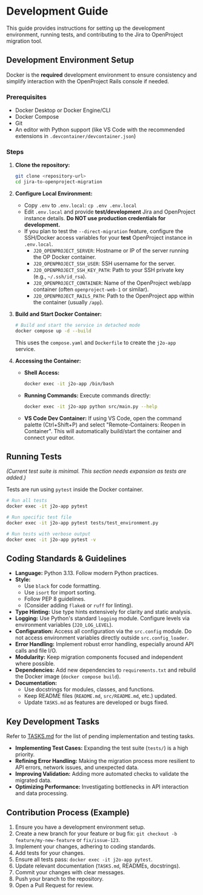 # Development Guide

This guide provides instructions for setting up the development environment, running tests, and contributing to the Jira to OpenProject migration tool.

## Development Environment Setup

Docker is the **required** development environment to ensure consistency and simplify interaction with the OpenProject Rails console if needed.

### Prerequisites

*   Docker Desktop or Docker Engine/CLI
*   Docker Compose
*   Git
*   An editor with Python support (like VS Code with the recommended extensions in `.devcontainer/devcontainer.json`)

### Steps

1.  **Clone the repository:**
    ```bash
    git clone <repository-url>
    cd jira-to-openproject-migration
    ```

2.  **Configure Local Environment:**
    *   Copy `.env` to `.env.local`: `cp .env .env.local`
    *   Edit `.env.local` and provide **test/development** Jira and OpenProject instance details. **Do NOT use production credentials for development.**
    *   If you plan to test the `--direct-migration` feature, configure the SSH/Docker access variables for your **test** OpenProject instance in `.env.local`.
        *   `J2O_OPENPROJECT_SERVER`: Hostname or IP of the server running the OP Docker container.
        *   `J2O_OPENPROJECT_SSH_USER`: SSH username for the server.
        *   `J2O_OPENPROJECT_SSH_KEY_PATH`: Path to your SSH private key (e.g., `~/.ssh/id_rsa`).
        *   `J2O_OPENPROJECT_CONTAINER`: Name of the OpenProject web/app container (often `openproject-web-1` or similar).
        *   `J2O_OPENPROJECT_RAILS_PATH`: Path to the OpenProject app within the container (usually `/app`).

3.  **Build and Start Docker Container:**
    ```bash
    # Build and start the service in detached mode
    docker compose up -d --build
    ```
    This uses the `compose.yaml` and `Dockerfile` to create the `j2o-app` service.

4.  **Accessing the Container:**
    *   **Shell Access:**
        ```bash
        docker exec -it j2o-app /bin/bash
        ```
    *   **Running Commands:** Execute commands directly:
        ```bash
        docker exec -it j2o-app python src/main.py --help
        ```
    *   **VS Code Dev Container:** If using VS Code, open the command palette (Ctrl+Shift+P) and select "Remote-Containers: Reopen in Container". This will automatically build/start the container and connect your editor.

## Running Tests

*(Current test suite is minimal. This section needs expansion as tests are added.)*

Tests are run using `pytest` inside the Docker container.

```bash
# Run all tests
docker exec -it j2o-app pytest

# Run specific test file
docker exec -it j2o-app pytest tests/test_environment.py

# Run tests with verbose output
docker exec -it j2o-app pytest -v
```

## Coding Standards & Guidelines

*   **Language:** Python 3.13. Follow modern Python practices.
*   **Style:**
    *   Use `black` for code formatting.
    *   Use `isort` for import sorting.
    *   Follow PEP 8 guidelines.
    *   (Consider adding `flake8` or `ruff` for linting).
*   **Type Hinting:** Use type hints extensively for clarity and static analysis.
*   **Logging:** Use Python's standard `logging` module. Configure levels via environment variables (`J2O_LOG_LEVEL`).
*   **Configuration:** Access all configuration via the `src.config` module. Do not access environment variables directly outside `src.config_loader`.
*   **Error Handling:** Implement robust error handling, especially around API calls and file I/O.
*   **Modularity:** Keep migration components focused and independent where possible.
*   **Dependencies:** Add new dependencies to `requirements.txt` and rebuild the Docker image (`docker compose build`).
*   **Documentation:**
    *   Use docstrings for modules, classes, and functions.
    *   Keep README files (`README.md`, `src/README.md`, etc.) updated.
    *   Update `TASKS.md` as features are developed or bugs fixed.

## Key Development Tasks

Refer to [TASKS.md](TASKS.md) for the list of pending implementation and testing tasks.

*   **Implementing Test Cases:** Expanding the test suite (`tests/`) is a high priority.
*   **Refining Error Handling:** Making the migration process more resilient to API errors, network issues, and unexpected data.
*   **Improving Validation:** Adding more automated checks to validate the migrated data.
*   **Optimizing Performance:** Investigating bottlenecks in API interaction and data processing.

## Contribution Process (Example)

1.  Ensure you have a development environment setup.
2.  Create a new branch for your feature or bug fix: `git checkout -b feature/my-new-feature` or `fix/issue-123`.
3.  Implement your changes, adhering to coding standards.
4.  Add tests for your changes.
5.  Ensure all tests pass: `docker exec -it j2o-app pytest`.
6.  Update relevant documentation (`TASKS.md`, READMEs, docstrings).
7.  Commit your changes with clear messages.
8.  Push your branch to the repository.
9.  Open a Pull Request for review.
